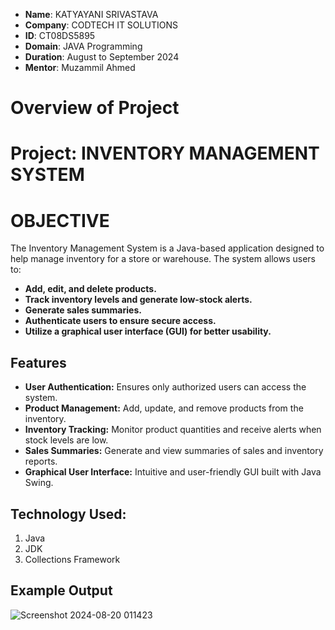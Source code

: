 - **Name**: KATYAYANI SRIVASTAVA
- **Company**: CODTECH IT SOLUTIONS
- **ID**: CT08DS5895
- **Domain**: JAVA Programming
- **Duration**: August to September 2024
- **Mentor**: Muzammil Ahmed

# Overview of Project
# Project: INVENTORY MANAGEMENT SYSTEM

# OBJECTIVE

The Inventory Management System is a Java-based application designed to help manage inventory for a store or warehouse. The system allows users to:

- **Add, edit, and delete products.**
- **Track inventory levels and generate low-stock alerts.**
- **Generate sales summaries.**
- **Authenticate users to ensure secure access.**
- **Utilize a graphical user interface (GUI) for better usability.**

## Features

- **User Authentication:** Ensures only authorized users can access the system.
- **Product Management:** Add, update, and remove products from the inventory.
- **Inventory Tracking:** Monitor product quantities and receive alerts when stock levels are low.
- **Sales Summaries:** Generate and view summaries of sales and inventory reports.
- **Graphical User Interface:** Intuitive and user-friendly GUI built with Java Swing.

## Technology Used:
1) Java
2) JDK
3) Collections Framework


## Example Output
![Screenshot 2024-08-20 011423](https://github.com/user-attachments/assets/abb887bc-26dd-4719-9be4-7b612d83367f)
